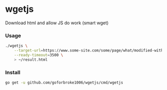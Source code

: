 # wgetjs
Download html and allow JS do work (smart wget)

### Usage

```bash
./wgetjs \
    --target-url=https://www.some-site.com/some/page/what/modified-with-js-after-it-is-loaded/ \
    --ready-timeout=3500 \
    > ~/result.html
```
### Install

```bash
go get -u github.com/goforbroke1006/wgetjs/cmd/wgetjs
```
